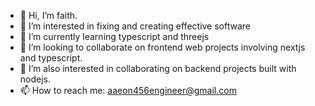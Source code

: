 - 👋 Hi, I’m faith.
- 👀 I’m interested in fixing and creating effective software
- 📝 I’m currently learning typescript and threejs
- 🔸 I’m looking to collaborate on frontend web projects involving nextjs and typescript.
- 🔸 I’m also interested in collaborating on backend projects built with nodejs. 
- 📫 How to reach me: aaeon456engineer@gmail.com

<!---
Leye5555/Leye5555 is a ✨ special ✨ repository because its `README.md` (this file) appears on your GitHub profile.
You can click the Preview link to take a look at your changes.
--->
